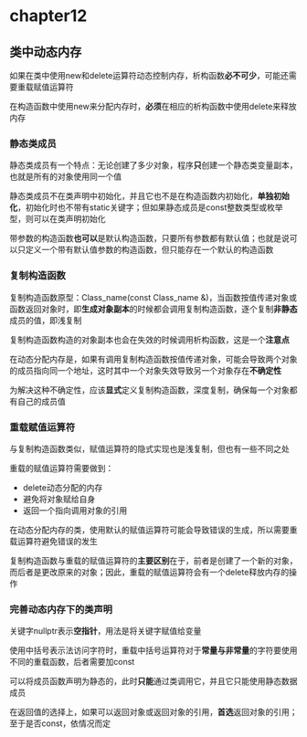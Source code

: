# chapter12

## 类中动态内存

如果在类中使用new和delete运算符动态控制内存，析构函数**必不可少**，可能还需要重载赋值运算符

在构造函数中使用new来分配内存时，**必须**在相应的析构函数中使用delete来释放内存

### 静态类成员

静态类成员有一个特点：无论创建了多少对象，程序**只**创建一个静态类变量副本，也就是所有的对象使用同一个值

静态类成员不在类声明中初始化，并且它也不是在构造函数内初始化，**单独初始化**，初始化时也不带有static关键字；但如果静态成员是const整数类型或枚举型，则可以在类声明初始化

带参数的构造函数**也可以**是默认构造函数，只要所有参数都有默认值；也就是说可以只定义一个带有默认值参数的构造函数，但只能存在一个默认的构造函数

### 复制构造函数

复制构造函数原型：Class_name(const Class_name &)，当函数按值传递对象或函数返回对象时，即**生成对象副本**的时候都会调用复制构造函数，逐个复制**非静态**成员的值，即浅复制

复制构造函数构造的对象副本也会在失效的时候调用析构函数，这是一个**注意点**

在动态分配内存是，如果有调用复制构造函数按值传递对象，可能会导致两个对象的成员指向同一个地址，这时其中一个对象失效导致另一个对象存在**不确定性**

为解决这种不确定性，应该**显式**定义复制构造函数，深度复制，确保每一个对象都有自己的成员值

### 重载赋值运算符

与复制构造函数类似，赋值运算符的隐式实现也是浅复制，但也有一些不同之处

重载的赋值运算符需要做到：

- delete动态分配的内存
- 避免将对象赋给自身
- 返回一个指向调用对象的引用

在动态分配内存的类，使用默认的赋值运算符可能会导致错误的生成，所以需要重载运算符避免错误的发生

复制构造函数与重载的赋值运算符的**主要区别**在于，前者是创建了一个新的对象，而后者是更改原来的对象；因此，重载的赋值运算符会有一个delete释放内存的操作

### 完善动态内存下的类声明

关键字nullptr表示**空指针**，用法是将关键字赋值给变量

使用中括号表示法访问字符时，重载中括号运算符对于**常量与非常量**的字符要使用不同的重载函数，后者需要加const

可以将成员函数声明为静态的，此时**只能**通过类调用它，并且它只能使用静态数据成员

在返回值的选择上，如果可以返回对象或返回对象的引用，**首选**返回对象的引用；至于是否const，依情况而定
